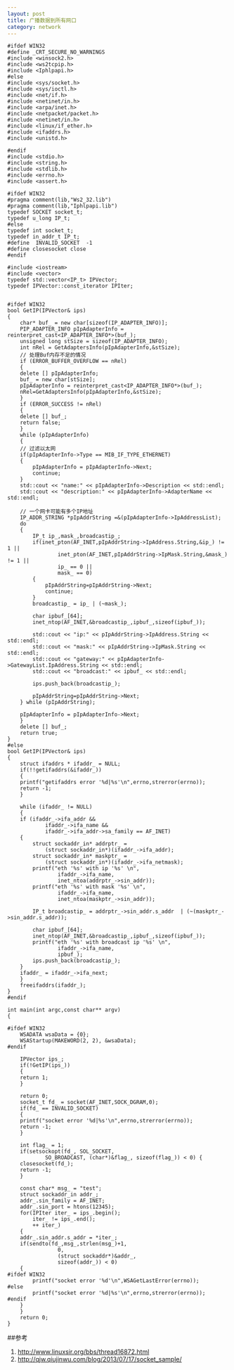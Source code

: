 ```yaml
---
layout: post
title: 广播数据到所有网口
category: network
---
```


	#ifdef WIN32
	#define _CRT_SECURE_NO_WARNINGS
	#include <winsock2.h>
	#include <ws2tcpip.h>
	#include <Iphlpapi.h>
	#else
	#include <sys/socket.h>
	#include <sys/ioctl.h>
	#include <net/if.h>
	#include <netinet/in.h>
	#include <arpa/inet.h>
	#include <netpacket/packet.h>
	#include <netinet/in.h>
	#include <linux/if_ether.h>
	#include <ifaddrs.h>
	#include <unistd.h>

	#endif
	#include <stdio.h>
	#include <string.h>
	#include <stdlib.h>
	#include <errno.h>
	#include <assert.h>

	#ifdef WIN32
	#pragma comment(lib,"Ws2_32.lib")
	#pragma comment(lib,"Iphlpapi.lib")
	typedef SOCKET socket_t;
	typedef u_long IP_t;
	#else
	typedef int socket_t;
	typedef in_addr_t IP_t;
	#define  INVALID_SOCKET  -1
	#define closesocket close
	#endif

	#include <iostream>
	#include <vector>
	typedef std::vector<IP_t> IPVector;
	typedef IPVector::const_iterator IPIter;


	#ifdef WIN32
	bool GetIP(IPVector& ips)
	{
	    char* buf_ = new char[sizeof(IP_ADAPTER_INFO)];
	    PIP_ADAPTER_INFO pIpAdapterInfo = reinterpret_cast<IP_ADAPTER_INFO*>(buf_);
	    unsigned long stSize = sizeof(IP_ADAPTER_INFO);
	    int nRel = GetAdaptersInfo(pIpAdapterInfo,&stSize);
	    // 处理Buf内存不足的情况
	    if (ERROR_BUFFER_OVERFLOW == nRel)
	    {
		delete [] pIpAdapterInfo;
		buf_ = new char[stSize];
		pIpAdapterInfo = reinterpret_cast<IP_ADAPTER_INFO*>(buf_);
		nRel=GetAdaptersInfo(pIpAdapterInfo,&stSize);    
	    }
	    if (ERROR_SUCCESS != nRel)
	    {
		delete [] buf_;
		return false;
	    }
	    while (pIpAdapterInfo)
	    {
		// 过滤以太网
		if(pIpAdapterInfo->Type == MIB_IF_TYPE_ETHERNET)
		{
		    pIpAdapterInfo = pIpAdapterInfo->Next;
		    continue;
		}
		std::cout << "name:" << pIpAdapterInfo->Description << std::endl;
		std::cout << "description:" << pIpAdapterInfo->AdapterName << std::endl;

		// 一个网卡可能有多个IP地址
		IP_ADDR_STRING *pIpAddrString =&(pIpAdapterInfo->IpAddressList);
		do
		{
		    IP_t ip_,mask_,broadcastip_;
		    if(inet_pton(AF_INET,pIpAddrString->IpAddress.String,&ip_) != 1 ||
		            inet_pton(AF_INET,pIpAddrString->IpMask.String,&mask_) != 1 ||
		            ip_ == 0 ||
		            mask_ == 0)
		    {
		        pIpAddrString=pIpAddrString->Next;
		        continue;
		    }
		    broadcastip_ = ip_ | (~mask_);

		    char ipbuf_[64];
		    inet_ntop(AF_INET,&broadcastip_,ipbuf_,sizeof(ipbuf_));

		    std::cout << "ip:" << pIpAddrString->IpAddress.String << std::endl;
		    std::cout << "mask:" << pIpAddrString->IpMask.String << std::endl;
		    std::cout << "gateway:" << pIpAdapterInfo->GatewayList.IpAddress.String << std::endl;
		    std::cout << "broadcast:" << ipbuf_ << std::endl;

		    ips.push_back(broadcastip_);

		    pIpAddrString=pIpAddrString->Next;
		} while (pIpAddrString);

		pIpAdapterInfo = pIpAdapterInfo->Next;
	    }
	    delete [] buf_;
	    return true;
	}
	#else
	bool GetIP(IPVector& ips)
	{
	    struct ifaddrs * ifaddr_ = NULL;
	    if(!!getifaddrs(&ifaddr_))
	    {
		printf("getifaddrs error '%d|%s'\n",errno,strerror(errno));
		return -1;
	    }

	    while (ifaddr_ != NULL) 
	    {
		if (ifaddr_->ifa_addr &&
		        ifaddr_->ifa_name &&
		        ifaddr_->ifa_addr->sa_family == AF_INET) 
		{
		    struct sockaddr_in* addrptr_ =
		        (struct sockaddr_in*)(ifaddr_->ifa_addr);
		    struct sockaddr_in* maskptr_ =
		        (struct sockaddr_in*)(ifaddr_->ifa_netmask);
		    printf("eth '%s' with ip '%s' \n",
		            ifaddr_->ifa_name,
		            inet_ntoa(addrptr_->sin_addr));
		    printf("eth '%s' with mask '%s' \n",
		            ifaddr_->ifa_name,
		            inet_ntoa(maskptr_->sin_addr));

		    IP_t broadcastip_ = addrptr_->sin_addr.s_addr  | (~(maskptr_->sin_addr.s_addr));

		    char ipbuf_[64];
		    inet_ntop(AF_INET,&broadcastip_,ipbuf_,sizeof(ipbuf_));
		    printf("eth '%s' with broadcast ip '%s' \n",
		            ifaddr_->ifa_name,
		            ipbuf_);
		    ips.push_back(broadcastip_);
		}
		ifaddr_ = ifaddr_->ifa_next;
	    }
	    freeifaddrs(ifaddr_);
	}
	#endif

	int main(int argc,const char** argv)
	{

	#ifdef WIN32
	    WSADATA wsaData = {0};
	    WSAStartup(MAKEWORD(2, 2), &wsaData);
	#endif

	    IPVector ips_;
	    if(!GetIP(ips_))
	    {
		return 1;
	    }

	    return 0;
	    socket_t fd_ = socket(AF_INET,SOCK_DGRAM,0);
	    if(fd_ == INVALID_SOCKET)
	    {
		printf("socket error '%d|%s'\n",errno,strerror(errno));
		return -1;
	    }

	    int flag_ = 1;
	    if(setsockopt(fd_, SOL_SOCKET,
		        SO_BROADCAST, (char*)&flag_, sizeof(flag_)) < 0) {
		closesocket(fd_);
		return -1;
	    }

	    const char* msg_ = "test";
	    struct sockaddr_in addr_;
	    addr_.sin_family = AF_INET;
	    addr_.sin_port = htons(12345);
	    for(IPIter iter_ = ips_.begin();
		    iter_ != ips_.end();
		    ++ iter_)
	    {
		addr_.sin_addr.s_addr = *iter_;
		if(sendto(fd_,msg_,strlen(msg_)+1,
		            0,
		            (struct sockaddr*)&addr_,
		            sizeof(addr_)) < 0)
		{
	#ifdef WIN32
		    printf("socket error '%d'\n",WSAGetLastError(errno));
	#else
		    printf("socket error '%d|%s'\n",errno,strerror(errno));
	#endif
		}
	    }
	    return 0;
	}

##参考
1. <http://www.linuxsir.org/bbs/thread16872.html>
1. <http://qjw.qiujinwu.com/blog/2013/07/17/socket_sample/>
